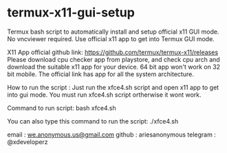 # termux-x11-gui-setup
Termux bash script to automatically install and setup official x11 GUI mode.
No vncviewer required. Use official x11 app to get into Termux GUI mode.

X11 App official github link:
https://github.com/termux/termux-x11/releases
Please download cpu checker app from playstore,
and check cpu arch and download the suitable x11 app
for your device. 64 bit app won't work on 32 bit mobile.
The official link has app for all the system architecture.

How to run the script :
Just run the xfce4.sh script and open x11 app to get into gui mode.
You must run xfce4.sh script ortherwise it wont work.

Command to run script: bash xfce4.sh

You can also type this command to run the script: ./xfce4.sh


email : we.anonymous.us@gmail.com
github : ariesanonymous
telegram : @xdeveloperz
